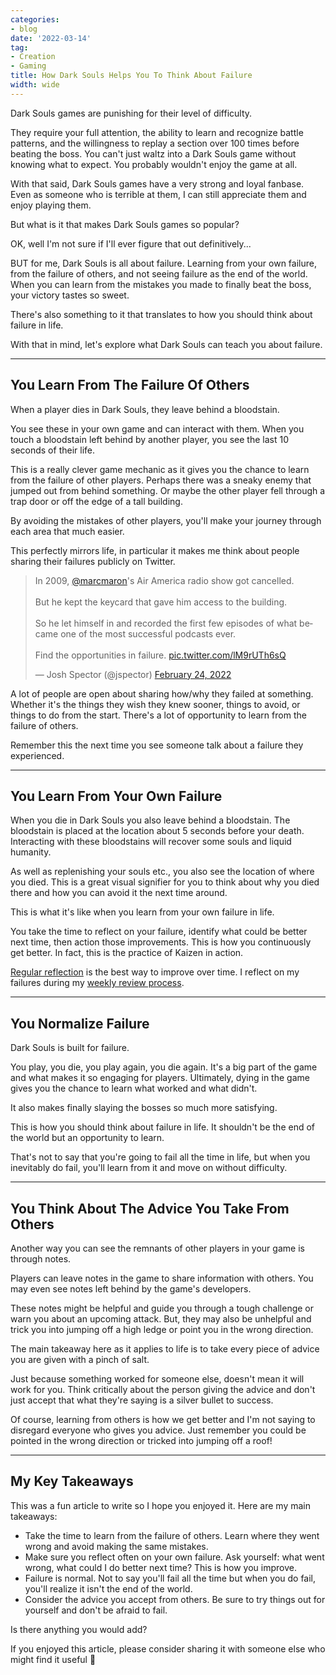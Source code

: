 ```yaml
---
categories:
- blog
date: '2022-03-14'
tag:
- Creation
- Gaming
title: How Dark Souls Helps You To Think About Failure
width: wide
---
```


Dark Souls games are punishing for their level of difficulty. 

They require your full attention, the ability to learn and recognize battle patterns, and the willingness to replay a section over 100 times before beating the boss. You can't just waltz into a Dark Souls game without knowing what to expect. You probably wouldn't enjoy the game at all.

With that said, Dark Souls games have a very strong and loyal fanbase. Even as someone who is terrible at them, I can still appreciate them and enjoy playing them.

But what is it that makes Dark Souls games so popular? 

OK, well I'm not sure if I'll ever figure that out definitively... 

BUT for me, Dark Souls is all about failure. Learning from your own failure, from the failure of others, and not seeing failure as the end of the world. When you can learn from the mistakes you made to finally beat the boss, your victory tastes so sweet.

There's also something to it that translates to how you should think about failure in life.

With that in mind, let's explore what Dark Souls can teach you about failure.

---

## You Learn From The Failure Of Others

When a player dies in Dark Souls, they leave behind a bloodstain.

You see these in your own game and can interact with them. When you touch a bloodstain left behind by another player, you see the last 10 seconds of their life.

This is a really clever game mechanic as it gives you the chance to learn from the failure of other players. Perhaps there was a sneaky enemy that jumped out from behind something. Or maybe the other player fell through a trap door or off the edge of a tall building.

By avoiding the mistakes of other players, you'll make your journey through each area that much easier.

This perfectly mirrors life, in particular it makes me think about people sharing their failures publicly on Twitter.

<blockquote class="twitter-tweet"><p lang="en" dir="ltr">In 2009, <a href="https://twitter.com/marcmaron?ref_src=twsrc%5Etfw">@marcmaron</a>&#39;s Air America radio show got cancelled.<br><br>But he kept the keycard that gave him access to the building.<br><br>So he let himself in and recorded the first few episodes of what became one of the most successful podcasts ever.<br><br>Find the opportunities in failure. <a href="https://t.co/lM9rUTh6sQ">pic.twitter.com/lM9rUTh6sQ</a></p>&mdash; Josh Spector (@jspector) <a href="https://twitter.com/jspector/status/1496925603030716421?ref_src=twsrc%5Etfw">February 24, 2022</a></blockquote> <script async src="https://platform.twitter.com/widgets.js" charset="utf-8"></script>

A lot of people are open about sharing how/why they failed at something. Whether it's the things they wish they knew sooner, things to avoid, or things to do from the start. There's a lot of opportunity to learn from the failure of others.

Remember this the next time you see someone talk about a failure they experienced.

---

## You Learn From Your Own Failure

When you die in Dark Souls you also leave behind a bloodstain. The bloodstain is placed at the location about 5 seconds before your death. Interacting with these bloodstains will recover some souls and liquid humanity.

As well as replenishing your souls etc., you also see the location of where you died. This is a great visual signifier for you to think about why you died there and how you can avoid it the next time around.

This is what it's like when you learn from your own failure in life. 

You take the time to reflect on your failure, identify what could be better next time, then action those improvements. This is how you continuously get better. In fact, this is the practice of Kaizen in action.

[Regular reflection](https://www.mishacreatrix.com/regular-reflection) is the best way to improve over time. I reflect on my failures during my [weekly review process](https://www.mishacreatrix.com/weekly-review-obsidian).

---

## You Normalize Failure

Dark Souls is built for failure. 

You play, you die, you play again, you die again. It's a big part of the game and what makes it so engaging for players. Ultimately, dying in the game gives you the chance to learn what worked and what didn't. 

It also makes finally slaying the bosses so much more satisfying.

This is how you should think about failure in life. It shouldn't be the end of the world but an opportunity to learn.

That's not to say that you're going to fail all the time in life, but when you inevitably do fail, you'll learn from it and move on without difficulty.

---

## You Think About The Advice You Take From Others

Another way you can see the remnants of other players in your game is through notes.

Players can leave notes in the game to share information with others. You may even see notes left behind by the game's developers. 

These notes might be helpful and guide you through a tough challenge or warn you about an upcoming attack. But, they may also be unhelpful and trick you into jumping off a high ledge or point you in the wrong direction.

The main takeaway here as it applies to life is to take every piece of advice you are given with a pinch of salt. 

Just because something worked for someone else, doesn't mean it will work for you. Think critically about the person giving the advice and don't just accept that what they're saying is a silver bullet to success.

Of course, learning from others is how we get better and I'm not saying to disregard everyone who gives you advice. Just remember you could be pointed in the wrong direction or tricked into jumping off a roof!

---

## My Key Takeaways

This was a fun article to write so I hope you enjoyed it. Here are my main takeaways:

- Take the time to learn from the failure of others. Learn where they went wrong and avoid making the same mistakes.
- Make sure you reflect often on your own failure. Ask yourself: what went wrong, what could I do better next time? This is how you improve.
- Failure is normal. Not to say you'll fail all the time but when you do fail, you'll realize it isn't the end of the world.
- Consider the advice you accept from others. Be sure to try things out for yourself and don't be afraid to fail.

Is there anything you would add?


If you enjoyed this article, please consider sharing it with someone else who might find it useful 🤗
